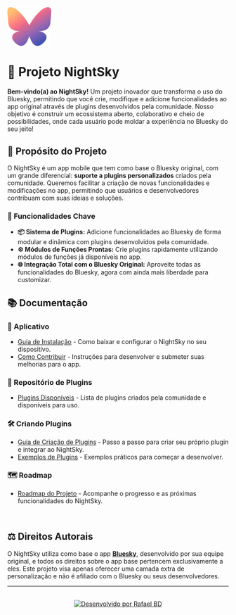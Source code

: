 <div>
    <img src="../assets/logo.png" alt="NightSky Logo" width="100px"/>
</div>

# 🌌 Projeto NightSky

**Bem-vindo(a) ao NightSky!** Um projeto inovador que transforma o uso do Bluesky, permitindo que você crie, modifique e adicione funcionalidades ao app original através de plugins desenvolvidos pela comunidade. Nosso objetivo é construir um ecossistema aberto, colaborativo e cheio de possibilidades, onde cada usuário pode moldar a experiência no Bluesky do seu jeito!

## 🎯 Propósito do Projeto

O NightSky é um app mobile que tem como base o Bluesky original, com um grande diferencial: **suporte a plugins personalizados** criados pela comunidade. Queremos facilitar a criação de novas funcionalidades e modificações no app, permitindo que usuários e desenvolvedores contribuam com suas ideias e soluções.

### 🧩 Funcionalidades Chave

- **📦 Sistema de Plugins:** Adicione funcionalidades ao Bluesky de forma modular e dinâmica com plugins desenvolvidos pela comunidade.
- **⚙️ Módulos de Funções Prontas:** Crie plugins rapidamente utilizando módulos de funções já disponíveis no app.
- **🌐 Integração Total com o Bluesky Original:** Aproveite todas as funcionalidades do Bluesky, agora com ainda mais liberdade para customizar.

## 📚 Documentação

### 🚀 Aplicativo

- [Guia de Instalação](#) - Como baixar e configurar o NightSky no seu dispositivo.
- [Como Contribuir](#) - Instruções para desenvolver e submeter suas melhorias para o app.

### 🧩 Repositório de Plugins

- [Plugins Disponíveis](#) - Lista de plugins criados pela comunidade e disponíveis para uso.


### 🛠️ Criando Plugins

- [Guia de Criação de Plugins](#) - Passo a passo para criar seu próprio plugin e integrar ao NightSky.
- [Exemplos de Plugins](#) - Exemplos práticos para começar a desenvolver.

### 🗺️ Roadmap

- [Roadmap do Projeto](#) - Acompanhe o progresso e as próximas funcionalidades do NightSky.

<!--
</br>

## 🤝 Apoiadores

 Queremos agradecer imensamente aos nossos apoiadores, que ajudam a manter o NightSky no ar e permitem que continuemos a criar um app cada vez melhor para todos. 💙

<div align="center">
  <img src="link_da_imagem_dos_sponsors_aqui" alt="Sponsors do Projeto" width="600px"/>
</div> -->

</br>

## ⚖️ Direitos Autorais

O NightSky utiliza como base o app [**Bluesky**](https://github.com/bluesky-social), desenvolvido por sua equipe original, e todos os direitos sobre o app base pertencem exclusivamente a eles. Este projeto visa apenas oferecer uma camada extra de personalização e não é afiliado com o Bluesky ou seus desenvolvedores.

---
</br>

<!-- ### 📬 Contato

- Discord: [NightSky Community](#)
- Twitter: [@NightSkyProject](#)
- E-mail: nightsky@project.com

--- -->

<!-- 
</br>

## 🎁 Apoie o Projeto
<div align="center">
    <a href="https://www.buymeacoffee.com/nightskyproject" target="_blank">
        <img src="https://cdn.buymeacoffee.com/buttons/v2/default-yellow.png" alt="Buy Me A Coffee" width="217px"/>
    </a>
</div> 

--- -->
<div align="center">
    <a href="https://www.github.com/Rafael-BD" target="_blank">
    <img src="https://img.shields.io/badge/Desenvolvido%20por-Rafael%20BD-blue?style=for-the-badge&logo=github" alt="Desenvolvido por Rafael BD"/>
    </a>
</div>